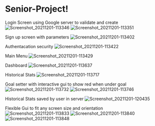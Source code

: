 # Senior-Project!
Login Screen using Google server to validate and create
![Screenshot_20211201-113346](https://user-images.githubusercontent.com/58048329/161627944-552725ca-eeca-4854-b527-4b26a5b41e58.jpg)
![Screenshot_20211201-113351](https://user-images.githubusercontent.com/58048329/161627949-c3205313-de34-4beb-82dc-b395f8ab5eaa.jpg)

Sign up screen with parameters
![Screenshot_20211201-113402](https://user-images.githubusercontent.com/58048329/161628099-04b0fcfe-434e-4f0d-a5fd-685dcca26ba6.jpg)

Authentacation security
![Screenshot_20211201-113422](https://user-images.githubusercontent.com/58048329/161628138-08b20871-d52c-4310-ab25-4c1b32afeb83.jpg)

Main Menu
![Screenshot_20211201-113429](https://user-images.githubusercontent.com/58048329/161628165-bc25cf2c-b172-44c6-b44d-15a741d90a15.jpg)

Dashboard
![Screenshot_20211201-113637](https://user-images.githubusercontent.com/58048329/161628192-d0bfad83-3fd1-495a-a65b-67c7bf804682.jpg)

Historical Stats
![Screenshot_20211201-113717](https://user-images.githubusercontent.com/58048329/161628230-0b593505-5c52-4a8f-92fd-f8b31550ed19.jpg)

Goal setter with interactive gui to show red when under goal
![Screenshot_20211201-113732](https://user-images.githubusercontent.com/58048329/161628307-e125193d-3c96-4eac-b43c-eba192fb9328.jpg)
![Screenshot_20211201-113746](https://user-images.githubusercontent.com/58048329/161628325-21200a7a-f300-4689-ba8b-cab4737609ba.jpg)

Historical Stats saved by user in server
![Screenshot_20211201-120435](https://user-images.githubusercontent.com/58048329/161628493-107422ed-4a9e-47e5-9710-9542670fc5a4.jpg)

Flexible Gui to fit any screen size and orientation 
![Screenshot_20211201-113833](https://user-images.githubusercontent.com/58048329/161628388-1b876a20-eb3d-4d9c-9a92-6289a1601baa.jpg)
![Screenshot_20211201-113840](https://user-images.githubusercontent.com/58048329/161628404-6f4c109b-898e-4a04-8b20-291d734b4bf4.jpg)
![Screenshot_20211201-113848](https://user-images.githubusercontent.com/58048329/161628422-4ca66b8a-8d6d-4d85-90da-29023ef038c2.jpg)


